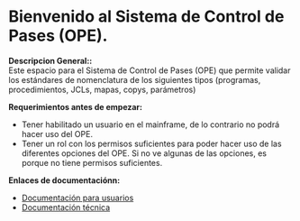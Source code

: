# Bienvenido al Sistema de Control de Pases (OPE).

**Descripcion General::**  
Este espacio para el Sistema de Control de Pases (OPE) que permite validar los estándares de nomenclatura de los siguientes tipos (programas, procedimientos, JCLs, mapas, copys, parámetros)

<div class="important">
<b>Requerimientos antes de empezar:</b>

- Tener habilitado un usuario en el mainframe, de lo contrario no podrá hacer uso del OPE.  
- Tener un rol con los permisos suficientes para poder hacer uso de las diferentes opciones del OPE. Si no ve algunas de las opciones, es porque no tiene permisos suficientes.
</div>

**Enlaces de documentaciónn:**  

- [Documentación para usuarios](https://www.ejemplo.com/documentacion)  
- [Documentación técnica](https://www.ejemplo.com/soporte)